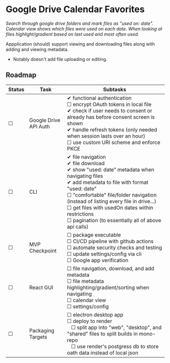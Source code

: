 # Google Drive Calendar Favorites
_Search through google drive folders and mark files as "used on: date". Calendar view shows which files were used on each date. When looking at files highlight/gradient based on last used and most often used._

Appplication (should) support viewing and downloading files along with adding and viewing metadata.
- Notably doesn't add file uploading or editing.

## Roadmap

| Status | Task                       | Subtasks                                                                                   |
|--------|----------------------------|--------------------------------------------------------------------------------------------|
| ☐      | Google Drive API Auth      | ✔ functional authentication <br> ☐ encrypt OAuth tokens in local file <br> ✔ check if user needs to consent or already has before consent screen is shown <br> ✔ handle refresh tokens (only needed when session lasts over an hour) <br> ☐ use custom URI scheme and enforce PKCE |
| ☐      | CLI                        | ✔ file navigation <br> ✔ file download <br> ✔ show "used: date" metadata when navigating files <br> ✔ add metadata to file with format "used: date" <br> ☐ "comfortable" file/folder navigation (instead of listing every file in drive...) <br> ☐ get files with usedOn dates within restrictions <br> ☐ pagination (to essentially all of above api calls) |
| ☐      | MVP Checkpoint             | ☐ package executable <br> ☐ CI/CD pipeline with github actions <br> ☐ automate security checks and testing <br> ☐ update settings/config via cli <br> ☐ Google app verification |
| ☐      | React GUI                  | ☐ file navigation, download, and add metadata <br> ☐ file metadata highlighting/gradient/sorting when navigating <br> ☐ calendar view <br> ☐ settings/config |
| ☐      | Packaging Targets          | ☐ electron desktop app <br> ☐ deploy to render <br> &nbsp;&nbsp; ☐ split app into "web", "desktop", and "shared" files to split builds in mono-repo <br> &nbsp;&nbsp; ☐ use render's postgress db to store oath data instead of local json |
